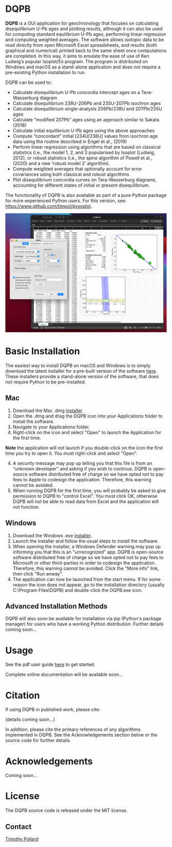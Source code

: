 # DQPB

**DQPB** is a GUI application for geochronology that focuses on calculating disequilibrium U-Pb ages and plotting results, although it can also be used for computing standard equilibrium U-Pb ages, performing linear regression and computing weighted averages.  The software allows isotopic data to be read directly from open Microsoft Excel spreadsheets, and results (both graphical and numerical) printed back to the same sheet once computations are completed. In this way, it aims to emulate the ease of use of Ken Ludwig’s popular Isoplot/Ex program. The program is distributed on Windows and macOS as a stand-alone application and does not require a pre-existing Python installation to run.

DQPB can be used to:
*	Calculate disequilibrium U-Pb concordia intercept ages on a Tera-Wasserburg diagram
*	Calculate disequilibrium 238U-206Pb and 235U-207Pb isochron ages 
*	Calculate disequilibrium single-analysis 206Pb/238U and 207Pb/235U ages
*	Calculate “modified 207Pb” ages using an approach similar to Sakata (2018)
*	Calculate initial equilibrium U-Pb  ages using the above approaches
*	Compute “concordant” initial [234U/238U] values from isochron age data using the routine described in Engel et al., (2019) 
*	Perform linear regression using algorithms that are based on classical statistics (i.e., the model 1, 2, and 3 popularised by Isoplot (Ludwig, 2012), or robust statistics (i.e., the spine algorithm of Powell et al., (2020) and a new ‘robust model 2’ algorithm).
*	Compute weighted averages that optionally account for error covariances using both classical and robust algorithms
*	Plot disequilibrium concordia curves on Tera-Wasserburg diagrams, accounting for different states of initial or present disequilibrium.

The functionality of DQPB is also available as part of a pure Python package for more experienced Python users. For this version, see: https://www.github.com/timpol/pysoplot.

![Example](/resources/Screenshot.png)

# Basic Installation

The easiest way to install DQPB on macOS and Windows is to simply download the latest installer for a pre-built version of the software [here](https://github.com/timpol/DQPB-test/releases/latest). These installers provide a stand-alone version of the software, that does not require Python to be pre-installed.  

## Mac
1. Download the Mac .dmg [installer](https://github.com/timpol/DQPB-test/releases/latest)
2. Open the .dmg and drag the DQPB icon into your Applications folder to install the software.
3. Navigate to your Applications folder.
4. Right-click on the icon and select "Open" to launch the Application for the first time.

**Note** the application will not launch if you double-click on the icon the first time you try to open it. You must right-click and select "Open". 

4. A security message may pop up telling you that this file is from an “unknown developer” and asking if you wish to continue. DQPB is open-source software distributed free of charge so we have opted not to pay fees to Apple to codesign the application. Therefore, this warning cannot be avoided.
5. When running DQPB for the first time, you will probably be asked to give permission to DQPB to "control Excel". You must click OK, otherwise DQPB will not be able to read data from Excel and the application will not function.

## Windows

1. Download the Windows .exe [installer](https://github.com/timpol/DQPB-test/releases/latest).
2. Launch the installer and follow the usual steps to install the software.
3. When opening the installer, a Windows Defender warning may pop up informing you that this is an "unrecognized" app. DQPB is open-source software distributed free of charge so we have opted not to pay fees to Microsoft or other third-parties in order to codesign the application. Therefore, this warning cannot be avoided. Click the "More info" link, then click "Run anway".
4. The application can now be launched from the start menu. If for some reason the icon does not appear, go to the installation directory (usually C:\Program Files\DQPB\) and double-click the DQPB.exe icon.

## Advanced Installation Methods 

DQPB will also soon be available for installation via pip (Python's package manager) for users who have a working Python distribution. Further details coming soon...

# Usage 

See the pdf user guide [here](https://github.com/timpol/DQPB-test/blob/main/docs/DQPB-v0.0.1-user-guide.pdf) to get started. 

Complete online documentation will
be available soon...

# Citation

If using DQPB in published work, please cite:

(details coming soon...)

In addition, please cite the primary references of any algorithms implemented in DQPB. See the Acknowledgements section below or the source code for further details.

# Acknowledgements

Coming soon...

# License

The DQPB source code is released under the MIT license. 

## Contact

[Timothy Pollard](mailto:pollard@student.unimelb.edu.au)